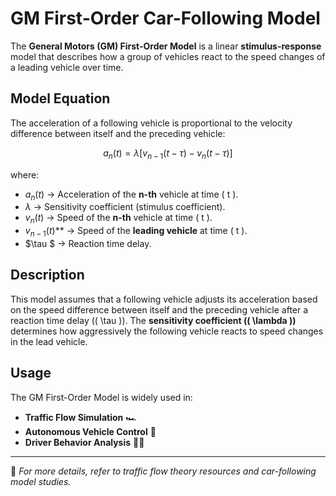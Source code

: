 # GM First-Order Car-Following Model  

The **General Motors (GM) First-Order Model** is a linear **stimulus-response** model that describes how a group of vehicles react to the speed changes of a leading vehicle over time.  

## Model Equation  

The acceleration of a following vehicle is proportional to the velocity difference between itself and the preceding vehicle:  

$$
a_n(t) = \lambda \left[ v_{n-1}(t - \tau) - v_n(t - \tau) \right]
$$

where:  

- $a_n(t)$ → Acceleration of the **n-th** vehicle at time \( t \).  
- $\lambda$ → Sensitivity coefficient (stimulus coefficient).  
- $v_n(t)$ → Speed of the **n-th** vehicle at time \( t \).  
- $v_{n-1}(t)$** → Speed of the **leading vehicle** at time \( t \).  
- $\tau \$ → Reaction time delay.  

## Description  

This model assumes that a following vehicle adjusts its acceleration based on the speed difference between itself and the preceding vehicle after a reaction time delay (\( \tau \)). The **sensitivity coefficient (\( \lambda \))** determines how aggressively the following vehicle reacts to speed changes in the lead vehicle.  

## Usage  

The GM First-Order Model is widely used in:  

- **Traffic Flow Simulation** 🏎️  
- **Autonomous Vehicle Control** 🤖  
- **Driver Behavior Analysis** 🚗💡  

---

📘 *For more details, refer to traffic flow theory resources and car-following model studies.*
